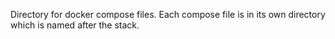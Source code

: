 Directory for docker compose files. Each compose file is in its own directory
which is named after the stack. 
